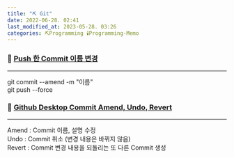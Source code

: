 ```yaml
---
title: "⛏️ Git"
date: 2022-06-28. 02:41
last_modified_at: 2023-05-28. 03:26
categories: ⛏️Programming 🕯️Programming-Memo
---
```


### 💎 [Push 한 Commit 이름 변경](https://data-study-clip.tistory.com/237)

---

git commit --amend -m "이름"  
git push --force  

### 💎 [Github Desktop Commit Amend, Undo, Revert](https://bloodstrawberry.tistory.com/832)

---

Amend : Commit 이름, 설명 수정  
Undo : Commit 취소 (변경 내용은 바뀌지 않음)  
Revert : Commit 변경 내용을 되돌리는 또 다른 Commit 생성  
